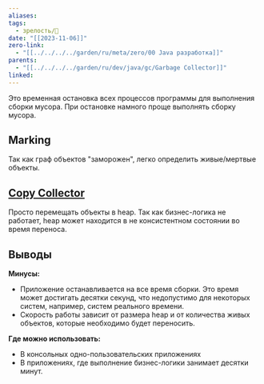 ```yaml
---
aliases: 
tags:
  - зрелость/🌱
date: "[[2023-11-06]]"
zero-link:
  - "[[../../../../garden/ru/meta/zero/00 Java разработка]]"
parents:
  - "[[../../../../garden/ru/dev/java/gc/Garbage Collector]]"
linked: 
---
```

Это временная остановка всех процессов программы для выполнения сборки мусора. При остановке намного проще выполнять сборку мусора.

## Marking
Так как граф объектов "заморожен", легко определить живые/мертвые объекты.

## [Copy Collector](Copy%20Collector.md)
Просто перемещать объекты в heap. Так как бизнес-логика не работает, heap может находится в не консистентном состоянии во время переноса.

## Выводы

**Минусы:**
- Приложение останавливается на все время сборки. Это время может достигать десятки секунд, что недопустимо для некоторых систем, например, систем реального времени.
- Скорость работы зависит от размера heap и от количества живых объектов, которые необходимо будет переносить.

**Где можно использовать:**
- В консольных одно-пользовательских приложениях
- В приложениях, где выполнение бизнес-логики занимает десятки минут.